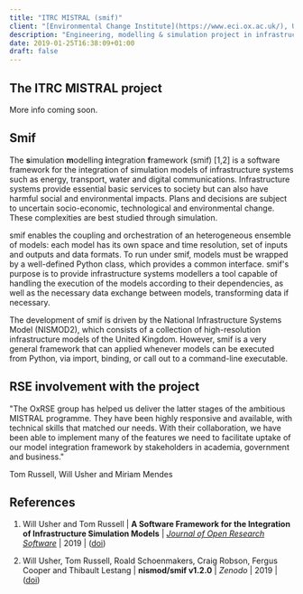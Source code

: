 ```yaml
---
title: "ITRC MISTRAL (smif)"
client: "[Environmental Change Institute](https://www.eci.ox.ac.uk/), University of Oxford"
description: "Engineering, modelling & simulation project in infrastructure planning."
date: 2019-01-25T16:38:09+01:00
draft: false
---
```


## The ITRC MISTRAL project

More info coming soon.

## Smif

The **s**imulation **m**odelling **i**ntegration **f**ramework (smif) [1,2] is a software framework for the integration of simulation models of infrastructure systems such as energy, transport, water and digital communications.
Infrastructure systems provide essential basic services to society but can also have harmful social and environmental impacts.
Plans and decisions are subject to uncertain socio-economic, technological and environmental change.
These complexities are best studied through simulation.

smif enables the coupling and orchestration of an heterogeneous ensemble of models: each model has its own space and time resolution, set of inputs and outputs and data formats.
To run under smif, models must be wrapped by a well-defined Python class, which provides a common interface.
smif's purpose is to provide infrastructure systems modellers a tool capable of handling the execution of the models according to their dependencies, as well as the necessary data exchange between models, transforming data if necessary.

The development of smif is driven by the National Infrastructure Systems Model (NISMOD2), which consists of a collection of high-resolution infrastructure models of the United Kingdom.
However, smif is a very general framework that can applied whenever models can be executed from Python, via import, binding, or call out to a command-line executable.

## RSE involvement with the project

"The OxRSE group has helped us deliver the latter stages of the ambitious MISTRAL programme. They have been highly responsive and available, with technical skills that matched our needs.
With their collaboration, we have been able to implement many of the features we need to facilitate uptake of our model integration framework by stakeholders in academia, government and business."

Tom Russell, Will Usher and Miriam Mendes

## References

1. Will Usher and Tom Russell | **A Software Framework for the Integration of Infrastructure Simulation Models** | [*Journal of Open Research Software*](https://openresearchsoftware.metajnl.com/) | 2019 | ([doi](https://doi.org/10.5334/jors.265))

1. Will Usher, Tom Russell, Roald Schoenmakers, Craig Robson, Fergus Cooper and Thibault Lestang | **nismod/smif v1.2.0** | *Zenodo* | 2019 | ([doi](http://doi.org/10.5281/zenodo.1309336))
